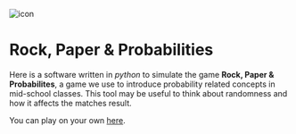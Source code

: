 ![icon](https://gitlab.com/rodrigovalla/matedulab/-/raw/master/assets/img/icon_64.png)

# Rock, Paper & Probabilities

Here is a software written in *python* to simulate the game **Rock, Paper & Probabilites**, a game we use to
introduce probability related concepts in mid-school classes. This tool may be useful to think about randomness
and how it affects the matches result.

You can play on your own [here](https://matedulab.gitlab.io/scripts/ppp.html?lan=eng).
